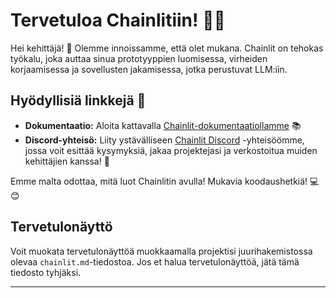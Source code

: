 <!--
CO_OP_TRANSLATOR_METADATA:
{
  "original_hash": "c49526c7abc56b0b5f1e835c1739f18e",
  "translation_date": "2025-09-24T23:33:55+00:00",
  "source_file": "Module08/chainlit.md",
  "language_code": "fi"
}
-->
# Tervetuloa Chainlitiin! 🚀🤖

Hei kehittäjä! 👋 Olemme innoissamme, että olet mukana. Chainlit on tehokas työkalu, joka auttaa sinua prototyyppien luomisessa, virheiden korjaamisessa ja sovellusten jakamisessa, jotka perustuvat LLM:iin.

## Hyödyllisiä linkkejä 🔗

- **Dokumentaatio:** Aloita kattavalla [Chainlit-dokumentaatiollamme](https://docs.chainlit.io) 📚
- **Discord-yhteisö:** Liity ystävälliseen [Chainlit Discord](https://discord.gg/k73SQ3FyUh) -yhteisöömme, jossa voit esittää kysymyksiä, jakaa projektejasi ja verkostoitua muiden kehittäjien kanssa! 💬

Emme malta odottaa, mitä luot Chainlitin avulla! Mukavia koodaushetkiä! 💻😊

## Tervetulonäyttö

Voit muokata tervetulonäyttöä muokkaamalla projektisi juurihakemistossa olevaa `chainlit.md`-tiedostoa. Jos et halua tervetulonäyttöä, jätä tämä tiedosto tyhjäksi.

---

